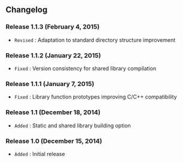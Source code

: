 ## Changelog

### Release 1.1.3 (February 4, 2015)

- `Revised` : Adaptation to standard directory structure improvement

### Release 1.1.2 (January 22, 2015)

- `Fixed` : Version consistency for shared library compilation

### Release 1.1.1 (January 7, 2015)

- `Fixed` : Library function prototypes improving C/C++ compatibility

### Release 1.1 (December 18, 2014)

- `Added` : Static and shared library building option

### Release 1.0 (December 15, 2014)

- `Added` : Initial release
